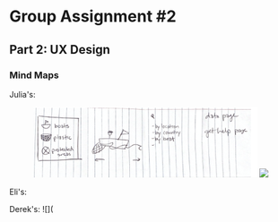 # Group Assignment #2

## Part 2: UX Design

### Mind Maps

Julia's:

<p align ="middle">
  <img src="/Group%20Assignments/%232/julia1.png" width="400" />
  <img src="/#2/julia2.png" width="400" /> 
</p>

Eli's:

Derek's: 
![](

